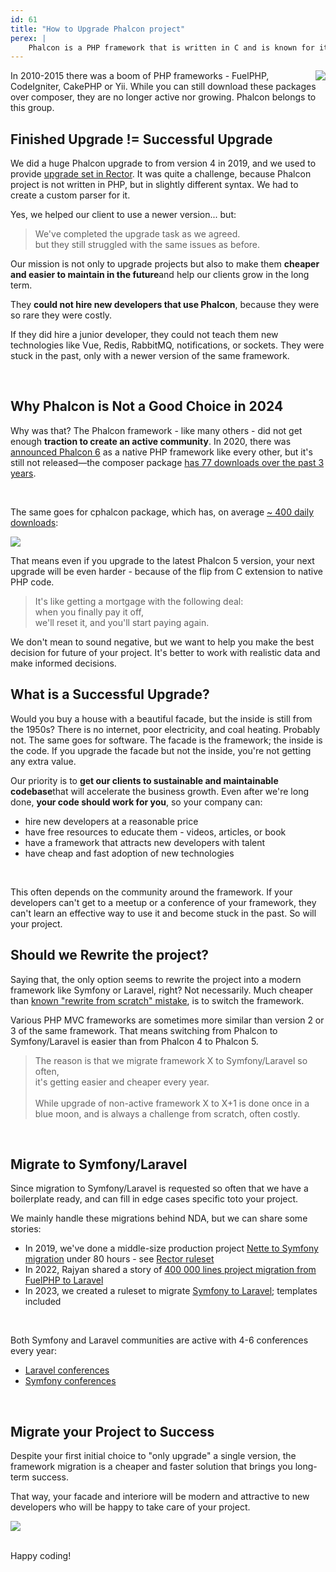```yaml
---
id: 61
title: "How to Upgrade Phalcon project"
perex: |
    Phalcon is a PHP framework that is written in C and is known for its speed. It was created in 2012 and it has own PHP-like language - Zephir. After CakePHP, this is the most requested framework to handle. We though we'll share your options if you want to upgrade your project running on Phalcon.
---
```


<img src="https://upload.wikimedia.org/wikipedia/commons/thumb/2/2a/Phalcon-hires.png/120px-Phalcon-hires.png" style="float: right">

In 2010-2015 there was a boom of PHP frameworks - FuelPHP, CodeIgniter, CakePHP or Yii. While you can still download these packages over composer, they are no longer active nor growing. Phalcon belongs to this group.

## Finished Upgrade != Successful Upgrade

We did a huge Phalcon upgrade to from version 4 in 2019, and we used to provide [upgrade set in Rector](https://github.com/rectorphp/rector/pull/2437). It was quite a challenge, because Phalcon project is not written in PHP, but in slightly different syntax. We had to create a custom parser for it.

Yes, we helped our client to use a newer version... but:

<blockquote class="blockquote text-center mt-5 mb-5">
We've completed the upgrade task as we agreed. <br>
but they still struggled with the same issues as before.
</blockquote>

Our mission is not only to upgrade projects but also to make them **cheaper and easier to maintain in the future**and help our clients grow in the long term.

They **could not hire new developers that use Phalcon**, because they were so rare they were costly.

If they did hire a junior developer, they could not teach them new technologies like Vue, Redis, RabbitMQ, notifications, or sockets. They were stuck in the past, only with a newer version of the same framework.

<br>

## Why Phalcon is Not a Good Choice in 2024

Why was that? The Phalcon framework - like many others - did not get enough **traction to create an active community**. In 2020, there was [announced Phalcon 6](https://en.wikipedia.org/wiki/Phalcon_(framework)) as a native PHP framework like every other, but it's still not released—the composer package [has 77 downloads over the past 3 years](https://packagist.org/packages/phalcon/phalcon/stats).

<br>

The same goes for cphalcon package, which has, on average [~ 400 daily downloads](https://packagist.org/packages/phalcon/cphalcon/stats):

<img src="https://private-user-images.githubusercontent.com/924196/303916132-57a7e11a-f241-460e-9d1c-10d88cda2837.png?jwt=eyJhbGciOiJIUzI1NiIsInR5cCI6IkpXVCJ9.eyJpc3MiOiJnaXRodWIuY29tIiwiYXVkIjoicmF3LmdpdGh1YnVzZXJjb250ZW50LmNvbSIsImtleSI6ImtleTUiLCJleHAiOjE3MDc2NTU2NjEsIm5iZiI6MTcwNzY1NTM2MSwicGF0aCI6Ii85MjQxOTYvMzAzOTE2MTMyLTU3YTdlMTFhLWYyNDEtNDYwZS05ZDFjLTEwZDg4Y2RhMjgzNy5wbmc_WC1BbXotQWxnb3JpdGhtPUFXUzQtSE1BQy1TSEEyNTYmWC1BbXotQ3JlZGVudGlhbD1BS0lBVkNPRFlMU0E1M1BRSzRaQSUyRjIwMjQwMjExJTJGdXMtZWFzdC0xJTJGczMlMkZhd3M0X3JlcXVlc3QmWC1BbXotRGF0ZT0yMDI0MDIxMVQxMjQyNDFaJlgtQW16LUV4cGlyZXM9MzAwJlgtQW16LVNpZ25hdHVyZT05YjAxMjYyNTIxODYyNDY1OTI0MWRkYzdhNmU5ZTVmNTlkNWY3NTVjYzk3NDkxOTIwMmMyZjUyNzYwZmM3NThhJlgtQW16LVNpZ25lZEhlYWRlcnM9aG9zdCZhY3Rvcl9pZD0wJmtleV9pZD0wJnJlcG9faWQ9MCJ9.m54SRWkfR5-X_Ze3etWkRn26ZjNd-oS239UTzgzIjZs" class="img-thumbnail">

<br>

That means even if you upgrade to the latest Phalcon 5 version, your next upgrade will be even harder - because of the flip from C extension to native PHP code.

<blockquote class="blockquote text-center mt-5 mb-5">
It's like getting a mortgage with the following deal:<br>
when you finally pay it off,<br>
we'll reset it, and you'll start paying again.
</blockquote>

We don't mean to sound negative, but we want to help you make the best decision for future of your project. It's better to work with realistic data and make informed decisions.

<div class="clearfix"></div>

## What is a Successful Upgrade?

Would you buy a house with a beautiful facade, but the inside is still from the 1950s? There is no internet, poor electricity, and coal heating.  Probably not. The same goes for software. The facade is the framework; the inside is the code. If you upgrade the facade but not the inside, you're not getting any extra value.

Our priority is to **get our clients to sustainable and maintainable codebase**that will accelerate the business growth. Even after we're long done, **your code should work for you**, so your company can:

* hire new developers at a reasonable price
* have free resources to educate them - videos, articles, or book
* have a framework that attracts new developers with talent
* have cheap and fast adoption of new technologies

<br>

This often depends on the community around the framework. If your developers can't get to a meetup or a conference of your framework, they can't learn an effective way to use it and become stuck in the past. So will your project.

## Should we Rewrite the project?

Saying that, the only option seems to rewrite the project into a modern framework like Symfony or Laravel, right? Not necessarily. Much cheaper than [known "rewrite from scratch" mistake](https://www.joelonsoftware.com/2000/04/06/things-you-should-never-do-part-i/), is to switch the framework.

Various PHP MVC frameworks are sometimes more similar than version 2 or 3 of the same framework. That means switching from Phalcon to Symfony/Laravel is easier than from Phalcon 4 to Phalcon 5.


<blockquote class="blockquote text-center mt-5 mb-5">
The reason is that we migrate framework X to Symfony/Laravel so often,<br>
it's getting easier and cheaper every year.

<br>
<br>
While upgrade of non-active framework X to X+1 is done once in a blue moon,
and is always a challenge from scratch, often costly.<br>
</blockquote>

<br>

## Migrate to Symfony/Laravel

Since migration to Symfony/Laravel is requested so often that we have a boilerplate ready, and can fill in edge cases specific toto your project.

We mainly handle these migrations behind NDA, but we can share some stories:

* In 2019, we've done a middle-size production project [Nette to Symfony migration](https://tomasvotruba.com/blog/2019/08/26/how-we-migrated-54-357-lines-of-code-nette-to-symfony-in-2-people-under-80-hours) under 80 hours - see [Rector ruleset](https://github.com/deprecated-packages/rector-nette-to-symfony)
* In 2022, Rajyan shared a story of [400 000 lines project migration from FuelPHP to Laravel](https://getrector.com/blog/success-story-of-automated-framework-migration-from-fuelphp-to-laravel-of-400k-lines-application)
* In 2023, we created a ruleset to migrate [Symfony to Laravel](https://github.com/TomasVotruba/laravelize); templates included

<br>

Both Symfony and Laravel communities are active with 4-6 conferences every year:

* [Laravel conferences](https://laravel-news.com/events)
* [Symfony conferences](https://live.symfony.com/)

<br>

## Migrate your Project to Success

Despite your first initial choice to "only upgrade" a single version, the framework migration is a cheaper and faster solution that brings you long-term success.

That way, your facade and interiore will be modern and attractive to new developers who will be happy to take care of your project.

<img src="https://www.pngitem.com/pimgs/b/613-6131352_model-3-tesla-tesla-model-3-png-transparent.png" style="max-width: 30em" class="mt-4 mb-4">


<br>
<br>

Happy coding!
